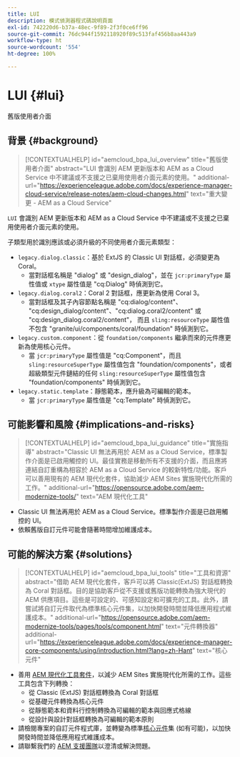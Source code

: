 ```yaml
---
title: LUI
description: 模式偵測器程式碼說明頁面
exl-id: 742220d6-b37a-48ec-9f89-2f3f0ce6ff96
source-git-commit: 76dc944f1592118920f89c513faf456b8aa443a9
workflow-type: ht
source-wordcount: '554'
ht-degree: 100%

---
```


# LUI {#lui}

舊版使用者介面

## 背景 {#background}

>[!CONTEXTUALHELP]
>id="aemcloud_bpa_lui_overview"
>title="舊版使用者介面"
>abstract="LUI 會識別 AEM 更新版本和 AEM as a Cloud Service 中不建議或不支援之已棄用使用者介面元素的使用。"
>additional-url="https://experienceleague.adobe.com/docs/experience-manager-cloud-service/release-notes/aem-cloud-changes.html" text="重大變更 - AEM as a Cloud Service"

`LUI` 會識別 AEM 更新版本和 AEM as a Cloud Service 中不建議或不支援之已棄用使用者介面元素的使用。

子類型用於識別應該或必須升級的不同使用者介面元素類型：

* `legacy.dialog.classic`：基於 ExtJS 的 Classic UI 對話框，必須變更為 Coral。
   * 當對話框名稱是 &quot;dialog&quot; 或 &quot;design_dialog&quot;，並在
`jcr:primaryType` 屬性值或 `xtype` 屬性值是 &quot;cq:Dialog&quot; 時偵測到它。
* `legacy.dialog.coral2`：Coral 2 對話框，應更新為使用 Coral 3。
   * 當對話框及其子內容節點名稱是 &quot;cq:dialog/content&quot;、
&quot;cq:design_dialog/content&quot;、&quot;cq:dialog.coral2/content&quot; 或 &quot;cq:design_dialog.coral2/content&quot;，
而且 `sling:resourceType` 屬性值不包含
&quot;granite/ui/components/coral/foundation&quot; 時偵測到它。
* `legacy.custom.component`：從 `foundation/components` 繼承而來的元件應更新為使用核心元件。
   * 當 `jcr:primaryType` 屬性值是 &quot;cq:Component&quot;，而且
      `sling:resourceSuperType` 屬性值包含 &quot;foundation/components&quot;，或者超級類型元件鏈結的任何
      `sling:resourceSuperType` 屬性值包含 &quot;foundation/components&quot; 時偵測到它。
* `legacy.static.template`：靜態範本，應升級為可編輯的範本。
   * 當 `jcr:primaryType` 屬性值是 &quot;cq:Template&quot; 時偵測到它。

## 可能影響和風險 {#implications-and-risks}

>[!CONTEXTUALHELP]
>id="aemcloud_bpa_lui_guidance"
>title="實施指導"
>abstract="Classic UI 無法再用於 AEM as a Cloud Service，標準製作介面是已啟用觸控的 UI。最佳實務是移動所有不支援的介面，而且應將連結自訂重構為相容於 AEM as a Cloud Service 的較新特性/功能。客戶可以善用現有的 AEM 現代化套件，協助減少 AEM Sites 實施現代化所需的工作。"
>additional-url="https://opensource.adobe.com/aem-modernize-tools/" text="AEM 現代化工具"

* Classic UI 無法再用於 AEM as a Cloud Service。標準製作介面是已啟用觸控的 UI。
* 依賴舊版自訂元件可能會隨著時間增加維護成本。

## 可能的解決方案 {#solutions}

>[!CONTEXTUALHELP]
>id="aemcloud_bpa_lui_tools"
>title="工具和資源"
>abstract="借助 AEM 現代化套件，客戶可以將 Classic(ExtJS) 對話框轉換為 Coral 對話框。目的是協助客戶從不支援或舊版功能轉換為強大現代的 AEM 供應項目。這些是可設定的、可感知設定和可擴充的工具。此外，請嘗試將自訂元件取代為標準核心元件集，以加快開發時間並降低應用程式維護成本。"
>additional-url="https://opensource.adobe.com/aem-modernize-tools/pages/tools/component.html" text="元件轉換器"
>additional-url="https://experienceleague.adobe.com/docs/experience-manager-core-components/using/introduction.html?lang=zh-Hant" text="核心元件"

* 善用 [AEM 現代化工具套件](https://opensource.adobe.com/aem-modernize-tools/)，以減少 AEM Sites 實施現代化所需的工作。這些工具包含下列轉換：
   * 從 Classic (ExtJS) 對話框轉換為 Coral 對話框
   * 從基礎元件轉換為核心元件
   * 從靜態範本和資料行控制轉換為可編輯的範本與回應式格線
   * 從設計與設計對話框轉換為可編輯的範本原則
* 請檢閱專案的自訂元件程式庫，並轉變為標準[核心元件](https://experienceleague.adobe.com/docs/experience-manager-core-components/using/introduction.html?lang=zh-Hant)集 (如有可能)，以加快開發時間並降低應用程式維護成本。
* 請聯繫我們的 [AEM 支援團隊](https://helpx.adobe.com/tw/enterprise/using/support-for-experience-cloud.html)以澄清或解決問題。
